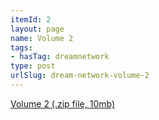 ```yaml
---
itemId: 2
layout: page
name: Volume 2
tags:
- hasTag: dreamnetwork
type: post
urlSlug: dream-network-volume-2
---
```

<a href="files/Volume_2.zip" download>Volume 2 (.zip file, 10mb)</a>